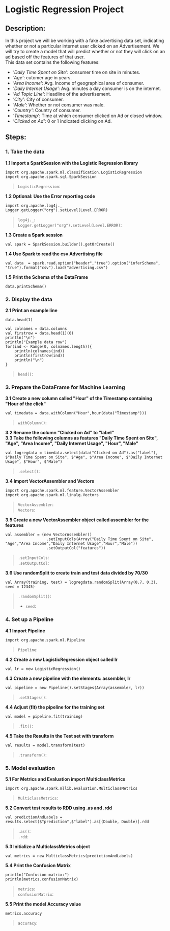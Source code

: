 # Logistic Regression Project  

## Description: 
In this project we will be working with a fake advertising data set, indicating whether or not a particular internet user clicked on an Advertisement. We will try to create a model that will predict whether or not they will click on an ad based off the features of that user.  
This data set contains the following features:  
* _'Daily Time Spent on Site'_: consumer time on site in minutes.  
* _'Age'_: cutomer age in years.  
* _'Area Income'_: Avg. Income of geographical area of consumer.  
* _'Daily Internet Usage'_: Avg. minutes a day consumer is on the internet.  
* _'Ad Topic Line'_: Headline of the advertisement.  
* _'City'_: City of consumer.  
* _'Male'_: Whether or not consumer was male.  
* _'Country'_: Country of consumer.  
* _'Timestamp'_: Time at which consumer clicked on Ad or closed window.  
* _'Clicked on Ad'_: 0 or 1 indicated clicking on Ad.  

## Steps:  
### 1. Take the data
**1.1 Import a SparkSession with the Logistic Regression library**  
~~~
import org.apache.spark.ml.classification.LogisticRegression
import org.apache.spark.sql.SparkSession
~~~  
> `LogisticRegression`:  

**1.2 Optional: Use the Error reporting code**  
~~~
import org.apache.log4j._
Logger.getLogger("org").setLevel(Level.ERROR)
~~~  
> `log4j._`:  
> `Logger.getLogger("org").setLevel(Level.ERROR)`:  

**1.3 Create a Spark session**  
~~~
val spark = SparkSession.builder().getOrCreate()
~~~  

**1.4 Use Spark to read the csv Advertising file**  
~~~
val data  = spark.read.option("header","true").option("inferSchema", "true").format("csv").load("advertising.csv")
~~~  

**1.5 Print the Schema of the DataFrame**  
~~~
data.printSchema()
~~~  

### 2. Display the data  
**2.1 Print an example line**  
~~~
data.head(1)

val colnames = data.columns
val firstrow = data.head(1)(0)
println("\n")
println("Example data row")
for(ind <- Range(0, colnames.length)){
    println(colnames(ind))
    println(firstrow(ind))
    println("\n")
}
~~~  
> `head()`:  

### 3. Prepare the DataFrame for Machine Learning  
**3.1 Create a new column called "Hour" of the Timestamp containing "Hour of the click"**  
~~~
val timedata = data.withColumn("Hour",hour(data("Timestamp")))
~~~  
> `withColumn()`:  

**3.2 Rename the column "Clicked on Ad" to "label"**  
**3.3 Take the following columns as features "Daily Time Spent on Site", "Age", "Area Income", "Daily Internet Usage", "Hour", "Male"**  
~~~
val logregdata = timedata.select(data("Clicked on Ad").as("label"), $"Daily Time Spent on Site", $"Age", $"Area Income", $"Daily Internet Usage", $"Hour", $"Male")
~~~  
> `.select()`:  

**3.4 Import VectorAssembler and Vectors**  
~~~
import org.apache.spark.ml.feature.VectorAssembler
import org.apache.spark.ml.linalg.Vectors
~~~  
> `VectorAssembler`:  
> `Vectors`:  

**3.5 Create a new VectorAssembler object called assembler for the features**  
~~~
val assembler = (new VectorAssembler()
                  .setInputCols(Array("Daily Time Spent on Site", "Age","Area Income","Daily Internet Usage","Hour","Male"))
                  .setOutputCol("features"))
~~~  
> `.setInputCols`:  
> `.setOutputCol`:  

**3.6 Use randomSplit to create train and test data divided by 70/30**  
~~~
val Array(training, test) = logregdata.randomSplit(Array(0.7, 0.3), seed = 12345)
~~~  
> `.randomSplit()`:  
>   * `seed`:   

### 4. Set up a Pipeline  
**4.1 Import Pipeline**  
~~~
import org.apache.spark.ml.Pipeline
~~~  
> `Pipeline`:  

**4.2 Create a new LogisticRegression object called lr**  
~~~
val lr = new LogisticRegression()
~~~  

**4.3 Create a new pipeline with the elements: assembler, lr**  
~~~
val pipeline = new Pipeline().setStages(Array(assembler, lr))
~~~  
> `.setStages()`:  

**4.4 Adjust (fit) the pipeline for the training set**  
~~~
val model = pipeline.fit(training)
~~~  
> `.fit()`:  

**4.5 Take the Results in the Test set with transform**  
~~~
val results = model.transform(test)
~~~  
> `.transform()`:  

### 5. Model evaluation  
**5.1 For Metrics and Evaluation import MulticlassMetrics**  
~~~
import org.apache.spark.mllib.evaluation.MulticlassMetrics
~~~  
> `MulticlassMetrics`:  

**5.2 Convert test results to RDD using .as and .rdd**  
~~~
val predictionAndLabels = results.select($"prediction",$"label").as[(Double, Double)].rdd
~~~  
> `.as()`:  
> `.rdd`:  

**5.3 Initialize a MulticlassMetrics object**  
~~~
val metrics = new MulticlassMetrics(predictionAndLabels)
~~~  

**5.4 Print the Confusion Matrix**  
~~~
println("Confusion matrix:")
println(metrics.confusionMatrix)
~~~  
> `metrics`:  
> `confusionMatrix`:  

**5.5 Print the model Accuracy value**  
~~~
metrics.accuracy
~~~  
> `accuracy`:  

